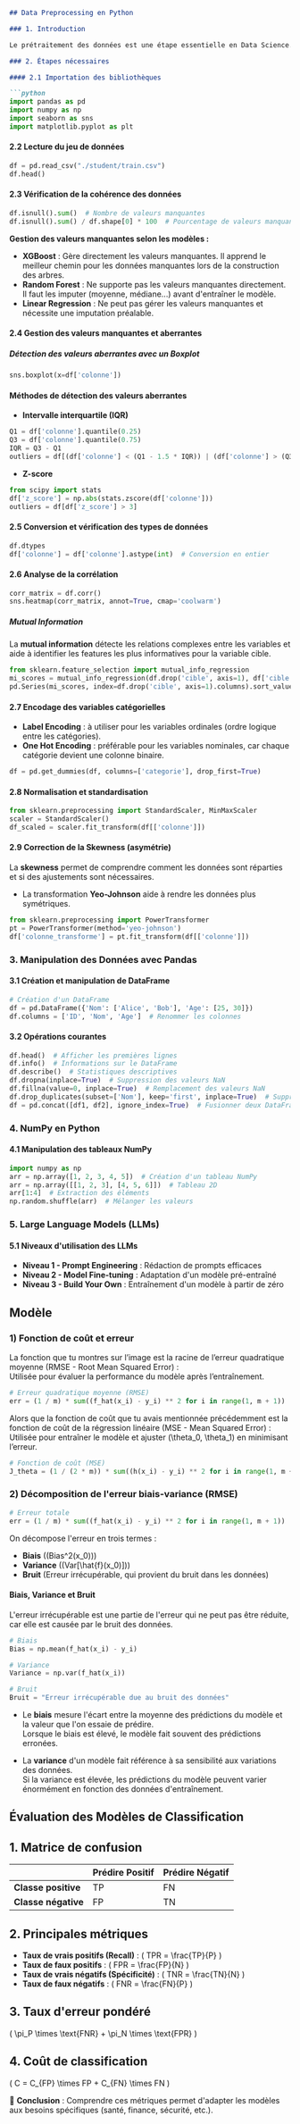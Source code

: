 ```markdown
## Data Preprocessing en Python

### 1. Introduction

Le prétraitement des données est une étape essentielle en Data Science. Ce processus permet de nettoyer, transformer et préparer les données pour une analyse plus efficace et précise.

### 2. Étapes nécessaires

#### 2.1 Importation des bibliothèques

```python
import pandas as pd
import numpy as np
import seaborn as sns
import matplotlib.pyplot as plt
```

#### 2.2 Lecture du jeu de données

```python
df = pd.read_csv("./student/train.csv")
df.head()
```

#### 2.3 Vérification de la cohérence des données

```python
df.isnull().sum()  # Nombre de valeurs manquantes
df.isnull().sum() / df.shape[0] * 100  # Pourcentage de valeurs manquantes
```

**Gestion des valeurs manquantes selon les modèles :**

- **XGBoost** : Gère directement les valeurs manquantes. Il apprend le meilleur chemin pour les données manquantes lors de la construction des arbres.
- **Random Forest** : Ne supporte pas les valeurs manquantes directement. Il faut les imputer (moyenne, médiane...) avant d'entraîner le modèle.
- **Linear Regression** : Ne peut pas gérer les valeurs manquantes et nécessite une imputation préalable.

#### 2.4 Gestion des valeurs manquantes et aberrantes

##### Détection des valeurs aberrantes avec un Boxplot

```python
sns.boxplot(x=df['colonne'])
```

#### Méthodes de détection des valeurs aberrantes

- **Intervalle interquartile (IQR)**

```python
Q1 = df['colonne'].quantile(0.25)
Q3 = df['colonne'].quantile(0.75)
IQR = Q3 - Q1
outliers = df[(df['colonne'] < (Q1 - 1.5 * IQR)) | (df['colonne'] > (Q3 + 1.5 * IQR))]
```

- **Z-score**

```python
from scipy import stats
df['z_score'] = np.abs(stats.zscore(df['colonne']))
outliers = df[df['z_score'] > 3]
```

#### 2.5 Conversion et vérification des types de données

```python
df.dtypes
df['colonne'] = df['colonne'].astype(int)  # Conversion en entier
```

#### 2.6 Analyse de la corrélation

```python
corr_matrix = df.corr()
sns.heatmap(corr_matrix, annot=True, cmap='coolwarm')
```

##### Mutual Information

La **mutual information** détecte les relations complexes entre les variables et aide à identifier les features les plus informatives pour la variable cible.

```python
from sklearn.feature_selection import mutual_info_regression
mi_scores = mutual_info_regression(df.drop('cible', axis=1), df['cible'])
pd.Series(mi_scores, index=df.drop('cible', axis=1).columns).sort_values(ascending=False)
```

#### 2.7 Encodage des variables catégorielles

- **Label Encoding** : à utiliser pour les variables ordinales (ordre logique entre les catégories).
- **One Hot Encoding** : préférable pour les variables nominales, car chaque catégorie devient une colonne binaire.

```python
df = pd.get_dummies(df, columns=['categorie'], drop_first=True)
```

#### 2.8 Normalisation et standardisation

```python
from sklearn.preprocessing import StandardScaler, MinMaxScaler
scaler = StandardScaler()
df_scaled = scaler.fit_transform(df[['colonne']])
```

#### 2.9 Correction de la Skewness (asymétrie)

La **skewness** permet de comprendre comment les données sont réparties et si des ajustements sont nécessaires.

- La transformation **Yeo-Johnson** aide à rendre les données plus symétriques.

```python
from sklearn.preprocessing import PowerTransformer
pt = PowerTransformer(method='yeo-johnson')
df['colonne_transforme'] = pt.fit_transform(df[['colonne']])
```

### 3. Manipulation des Données avec Pandas

#### 3.1 Création et manipulation de DataFrame

```python
# Création d'un DataFrame
df = pd.DataFrame({'Nom': ['Alice', 'Bob'], 'Age': [25, 30]})
df.columns = ['ID', 'Nom', 'Age']  # Renommer les colonnes
```

#### 3.2 Opérations courantes

```python
df.head()  # Afficher les premières lignes
df.info()  # Informations sur le DataFrame
df.describe()  # Statistiques descriptives
df.dropna(inplace=True)  # Suppression des valeurs NaN
df.fillna(value=0, inplace=True)  # Remplacement des valeurs NaN
df.drop_duplicates(subset=['Nom'], keep='first', inplace=True)  # Suppression des doublons
df = pd.concat([df1, df2], ignore_index=True)  # Fusionner deux DataFrames
```

### 4. NumPy en Python

#### 4.1 Manipulation des tableaux NumPy

```python
import numpy as np
arr = np.array([1, 2, 3, 4, 5])  # Création d'un tableau NumPy
arr = np.array([[1, 2, 3], [4, 5, 6]])  # Tableau 2D
arr[1:4]  # Extraction des éléments
np.random.shuffle(arr)  # Mélanger les valeurs
```

### 5. Large Language Models (LLMs)

#### 5.1 Niveaux d'utilisation des LLMs

- **Niveau 1 - Prompt Engineering** : Rédaction de prompts efficaces
- **Niveau 2 - Model Fine-tuning** : Adaptation d'un modèle pré-entraîné
- **Niveau 3 - Build Your Own** : Entraînement d'un modèle à partir de zéro
  
## Modèle

### 1) Fonction de coût et erreur

La fonction que tu montres sur l’image est la racine de l’erreur quadratique moyenne (RMSE - Root Mean Squared Error) :  
Utilisée pour évaluer la performance du modèle après l’entraînement.

```python
# Erreur quadratique moyenne (RMSE)
err = (1 / m) * sum((f_hat(x_i) - y_i) ** 2 for i in range(1, m + 1))
```

Alors que la fonction de coût que tu avais mentionnée précédemment est la fonction de coût de la régression linéaire (MSE - Mean Squared Error) :  
Utilisée pour entraîner le modèle et ajuster \(\theta_0, \theta_1\) en minimisant l’erreur.

```python
# Fonction de coût (MSE)
J_theta = (1 / (2 * m)) * sum((h(x_i) - y_i) ** 2 for i in range(1, m + 1))
```

### 2) Décomposition de l'erreur biais-variance (RMSE)

```python
# Erreur totale
err = (1 / m) * sum((f_hat(x_i) - y_i) ** 2 for i in range(1, m + 1))
```

On décompose l'erreur en trois termes :  

- **Biais** (\(Bias^2(x_0)\))  
- **Variance** (\(Var[\hat{f}(x_0)]\))  
- **Bruit** (Erreur irrécupérable, qui provient du bruit dans les données)

#### Biais, Variance et Bruit

L'erreur irrécupérable est une partie de l'erreur qui ne peut pas être réduite, car elle est causée par le bruit des données.

```python
# Biais
Bias = np.mean(f_hat(x_i) - y_i)

# Variance
Variance = np.var(f_hat(x_i))

# Bruit
Bruit = "Erreur irrécupérable due au bruit des données"
```
- Le **biais** mesure l'écart entre la moyenne des prédictions du modèle et la valeur que l'on essaie de prédire.  
  Lorsque le biais est élevé, le modèle fait souvent des prédictions erronées.
  
- La **variance** d'un modèle fait référence à sa sensibilité aux variations des données.  
  Si la variance est élevée, les prédictions du modèle peuvent varier énormément en fonction des données d'entraînement.

## Évaluation des Modèles de Classification

## 1. Matrice de confusion
|                | Prédire Positif | Prédire Négatif |
|---------------|----------------|----------------|
| **Classe positive** | TP | FN |
| **Classe négative** | FP | TN |

## 2. Principales métriques
- **Taux de vrais positifs (Recall)** : \( TPR = \frac{TP}{P} \)
- **Taux de faux positifs** : \( FPR = \frac{FP}{N} \)
- **Taux de vrais négatifs (Spécificité)** : \( TNR = \frac{TN}{N} \)
- **Taux de faux négatifs** : \( FNR = \frac{FN}{P} \)

## 3. Taux d'erreur pondéré
\( \pi_P \times \text{FNR} + \pi_N \times \text{FPR} \)

## 4. Coût de classification
\( C = C_{FP} \times FP + C_{FN} \times FN \)

📌 **Conclusion** : Comprendre ces métriques permet d'adapter les modèles aux besoins spécifiques (santé, finance, sécurité, etc.).


